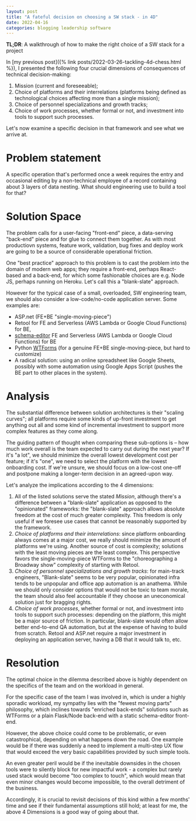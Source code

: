 ```yaml
---
layout: post
title: "A fateful decision on choosing a SW stack - in 4D"
date: 2022-04-16
categories: blogging leadership software
---
```

**TL;DR**: A walkthrough of how to make the right choice of a SW stack for a project

In [my previous post]({% link posts/2022-03-26-tackling-4d-chess.html %}), I presented the following four crucial dimensions of consequences of technical decision-making:

1. Mission (current and foreseeable);
2. Choice of platforms and their interrelations (platforms being defined as technological choices affecting more than a single mission);
3. Choice of personnel specializations and growth tracks;
4. Choice of work processes, whether formal or not, and investment into tools to support such processes.

Let's now examine a specific decision in that framework and see what we arrive at.

# Problem statement
A specific operation that's performed once a week requires the entry and occasional editing by a non-technical employee of a record containing about 3 layers of data nesting. What should engineering use to build a tool for that?

# Solution Space
The problem calls for a user-facing "front-end" piece, a data-serving "back-end" piece and for glue to connect them together. As with most productiovn systems, feature work, validation, bug fixes and deploy work are going to be a source of considerable operational friction.

One "best practice" approach to this problem is to cast the problem into the domain of modern web apps; they require a front-end, perhaps React-based and a back-end, for which some fashionable choices are e.g. Node JS, perhaps running on Heroku. Let's call this a "blank-slate" approach.

However for the typical case of a small, overloaded, SW engineering team, we should also consider a low-code/no-code application server. Some examples are:
- ASP.net (FE+BE "single-moving-piece")
- Retool for FE and Serverless (AWS Lambda or Google Cloud Functions) for BE,
- [schema-editor](https://json-editor.github.io/json-editor/form-submission.html) FE and Serverless (AWS Lambda or Google Cloud Functions) for BE
- Python [WTForms](https://wtforms.readthedocs.io/en/3.0.x/) (for a genuine FE+BE single-moving-piece, but hard to customize)
- A radical solution: using an online spreadsheet like Google Sheets, possibly with some automation using Google Apps Script (pushes the BE part to other places in the system).

# Analysis
The substantial difference between solution architectures is their "scaling curves"; all platforms require some kinds of up-front investment to get anything out all and some kind of incremental investment to support more complex features as they come along.

The guiding pattern of thought when comparing these sub-options is – how much work overall is the team expected to carry out during the next year? If it's "a lot", we should minimize the overall lowest development cost per feature; if it's "one", we need to select the platform with the lowest onboarding cost. If we're unsure, we should focus on a low-cost one-off and postpone making a longer-term decision in an agreed-upon way.

Let's analyze the implications according to the 4 dimensions:
1. All of the listed solutions serve the stated *Mission*, although there's a difference between a "blank-slate" application as opposed to the "opinionated" frameworks: the "blank-slate" approach allows absolute freedom at the cost of much greater complexity. This freedom is only useful if we foresee use cases that cannot be reasonably supported by the framework.
2. *Choice of platforms and their interrelations*: since platform onboarding always comes at a major cost, we really should minimize the amount of platforms we're using. Another source of cost is complexity; solutions with the least moving pieces are the least complex. This perspective favors the single-moving-piece WTForms to the "choreographing a Broadway show" complexity of starting with Retool.
3. *Choice of personnel specializations and growth tracks*: for main-track engineers, "Blank-slate" seems to be very popular, opinionated infra tends to be unpopular and office app automation is an anathema. While we should only consider options that would not be toxic to team morale, the team should also feel accountable if they choose an uneconomical solution just for bragging rights.
4. *Choice of work processes*, whether formal or not, and investment into tools to support such processes: depending on the platform, this might be a major source of friction. In particular, blank-slate would often allow better end-to-end QA automation, but at the expense of having to build from scratch. Retool and ASP.net require a major investment in deploying an application server, having a DB that it would talk to, etc.

# Resolution
The optimal choice in the dilemma described above is highly dependent on the specifics of the team and on the workload in general.

For the specific case of the team I was involved in, which is under a highly sporadic workload, my sympathy lies with the "fewest moving parts" philosophy, which inclines towards "enriched back-ends" solutions such as WTForms or a plain Flask/Node back-end with a static schema-editor front-end.

However, the above choice could come to be problematic, or even catastrophical, depending on what happens down the road. One example would be if there was suddenly a need to implement a multi-step UX flow that would exceed the very basic capabilities provided by such simple tools. 

An even greater peril would be if the inevitable downsides in the chosen tools were to silently block for new impactful work - a complex but rarely used stack would become "too complex to touch", which would mean that even minor changes would become impossible, to the overall detriment of the business.

Accordingly, it is crucial to revisit decisions of this kind within a few months' time and see if their fundamental assumptions still hold; at least for me, the above 4 Dimensions is a good way of going about that.
